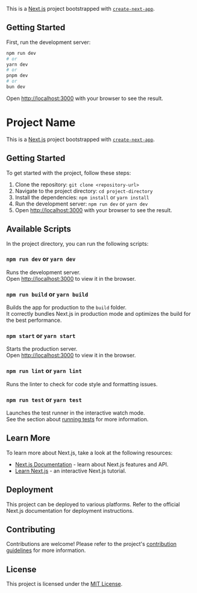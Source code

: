 This is a [Next.js](https://nextjs.org/) project bootstrapped with [`create-next-app`](https://github.com/vercel/next.js/tree/canary/packages/create-next-app).

## Getting Started

First, run the development server:

```bash
npm run dev
# or
yarn dev
# or
pnpm dev
# or
bun dev
```

Open [http://localhost:3000](http://localhost:3000) with your browser to see the result.

# Project Name

This is a [Next.js](https://nextjs.org/) project bootstrapped with [`create-next-app`](https://github.com/vercel/next.js/tree/canary/packages/create-next-app).

## Getting Started

To get started with the project, follow these steps:

1. Clone the repository: `git clone <repository-url>`
2. Navigate to the project directory: `cd project-directory`
3. Install the dependencies: `npm install` or `yarn install`
4. Run the development server: `npm run dev` or `yarn dev`
5. Open [http://localhost:3000](http://localhost:3000) with your browser to see the result.

## Available Scripts

In the project directory, you can run the following scripts:

### `npm run dev` or `yarn dev`

Runs the development server.<br />
Open [http://localhost:3000](http://localhost:3000) to view it in the browser.

### `npm run build` or `yarn build`

Builds the app for production to the `build` folder.<br />
It correctly bundles Next.js in production mode and optimizes the build for the best performance.

### `npm start` or `yarn start`

Starts the production server.<br />
Open [http://localhost:3000](http://localhost:3000) to view it in the browser.

### `npm run lint` or `yarn lint`

Runs the linter to check for code style and formatting issues.

### `npm run test` or `yarn test`

Launches the test runner in the interactive watch mode.<br />
See the section about [running tests](https://nextjs.org/docs/testing) for more information.

## Learn More

To learn more about Next.js, take a look at the following resources:

- [Next.js Documentation](https://nextjs.org/docs) - learn about Next.js features and API.
- [Learn Next.js](https://nextjs.org/learn) - an interactive Next.js tutorial.

## Deployment

This project can be deployed to various platforms. Refer to the official Next.js documentation for deployment instructions.

## Contributing

Contributions are welcome! Please refer to the project's [contribution guidelines](CONTRIBUTING.md) for more information.

## License

This project is licensed under the [MIT License](LICENSE).
